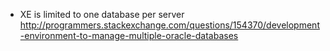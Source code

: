- XE is limited to one database per server http://programmers.stackexchange.com/questions/154370/development-environment-to-manage-multiple-oracle-databases
